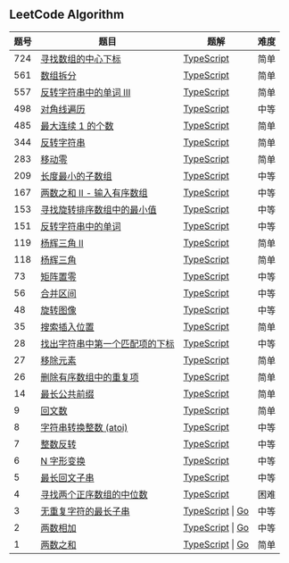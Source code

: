 ## LeetCode Algorithm

| 题号 | 题目 | 题解 | 难度 |
| ---- | ---- | ---- | ---- |
| 724 | [寻找数组的中心下标](https://leetcode.cn/problems/find-pivot-index/description/) | [TypeScript](./algorithms/typescript/724.寻找数组的中心下标.ts) | 简单 |
| 561 | [数组拆分](https://leetcode.cn/problems/array-partition/description/) | [TypeScript](./algorithms/typescript/561.数组拆分.ts) | 简单 |
| 557 | [反转字符串中的单词 III](https://leetcode.cn/problems/reverse-words-in-a-string-iii/description/) | [TypeScript](./algorithms/typescript/557.反转字符串中的单词-iii.ts) | 简单 |
| 498 | [对角线遍历](https://leetcode.cn/problems/diagonal-traverse/description/) | [TypeScript](./algorithms/typescript/498.对角线遍历.ts) | 中等 |
| 485 | [最大连续 1 的个数](https://leetcode.cn/problems/max-consecutive-ones/description/) | [TypeScript](./algorithms/typescript/485.最大连续-1-的个数.ts) | 简单 |
| 344 | [反转字符串](https://leetcode.cn/problems/reverse-string/description/) | [TypeScript](./algorithms/typescript/344.反转字符串.ts) | 简单 |
| 283 | [移动零](https://leetcode.cn/problems/move-zeroes/description/) | [TypeScript](./algorithms/typescript/283.移动零.ts) | 简单 |
| 209 | [长度最小的子数组](https://leetcode.cn/problems/minimum-size-subarray-sum/description/) | [TypeScript](./algorithms/typescript/209.长度最小的子数组.ts) | 中等 |
| 167 | [两数之和 II - 输入有序数组](https://leetcode.cn/problems/two-sum-ii-input-array-is-sorted/description/) | [TypeScript](./algorithms/typescript/167.两数之和-ii-输入有序数组.ts) | 中等 |
| 153 | [寻找旋转排序数组中的最小值](https://leetcode.cn/problems/find-minimum-in-rotated-sorted-array/description/) | [TypeScript](./algorithms/typescript/153.寻找旋转排序数组中的最小值.ts) | 中等 |
| 151 | [反转字符串中的单词](https://leetcode.cn/problems/reverse-words-in-a-string/description/) | [TypeScript](./algorithms/typescript/151.反转字符串中的单词.ts) | 中等 |
| 119 | [杨辉三角 II](https://leetcode.cn/problems/pascals-triangle-ii/description/) | [TypeScript](./algorithms/typescript/119.杨辉三角-ii.ts) | 简单 |
| 118 | [杨辉三角](https://leetcode.cn/problems/pascals-triangle/description/) | [TypeScript](./algorithms/typescript/118.杨辉三角.ts) | 简单 |
| 73 | [矩阵置零](https://leetcode.cn/problems/set-matrix-zeroes/description/) | [TypeScript](./algorithms/typescript/73.矩阵置零.ts) | 中等 |
| 56 | [合并区间](https://leetcode.cn/problems/merge-intervals/description/) | [TypeScript](./algorithms/typescript/56.合并区间.ts) | 中等 |
| 48 | [旋转图像](https://leetcode.cn/problems/rotate-image/description/) | [TypeScript](./algorithms/typescript/48.旋转图像.ts) | 中等 |
| 35 | [搜索插入位置](https://leetcode.cn/problems/search-insert-position/description/) | [TypeScript](./algorithms/typescript/35.搜索插入位置.ts) | 简单 |
| 28 | [找出字符串中第一个匹配项的下标](https://leetcode.cn/problems/find-the-index-of-the-first-occurrence-in-a-string/description/) | [TypeScript](./algorithms/typescript/28.找出字符串中第一个匹配项的下标.ts) | 中等 |
| 27 | [移除元素](https://leetcode.cn/problems/remove-element/description/) | [TypeScript](./algorithms/typescript/27.移除元素.ts) | 简单 |
| 26 | [删除有序数组中的重复项](https://leetcode.cn/problems/remove-duplicates-from-sorted-array/description/) | [TypeScript](./algorithms/typescript/26.删除有序数组中的重复项.ts) | 简单 |
| 14 | [最长公共前缀](https://leetcode.cn/problems/longest-common-prefix/description/) | [TypeScript](./algorithms/typescript/14.最长公共前缀.ts) | 简单 |
| 9 | [回文数](https://leetcode.cn/problems/palindrome-number/description/) | [TypeScript](./algorithms/typescript/9.回文数.ts) | 简单 |
| 8 | [字符串转换整数 (atoi)](https://leetcode.cn/problems/string-to-integer-atoi/description/) | [TypeScript](./algorithms/typescript/8.字符串转换整数-atoi.ts) | 中等 |
| 7 | [整数反转](https://leetcode.cn/problems/reverse-integer/description/) | [TypeScript](./algorithms/typescript/7.整数反转.ts) | 中等 |
| 6 | [N 字形变换](https://leetcode.cn/problems/zigzag-conversion/description/) | [TypeScript](./algorithms/typescript/6.n-字形变换.ts) | 中等 |
| 5 | [最长回文子串](https://leetcode.cn/problems/longest-palindromic-substring/description/) | [TypeScript](./algorithms/typescript/5.最长回文子串.ts) | 中等 |
| 4 | [寻找两个正序数组的中位数](https://leetcode.cn/problems/median-of-two-sorted-arrays/description/) | [TypeScript](./algorithms/typescript/4.寻找两个正序数组的中位数.ts) | 困难 |
| 3 | [无重复字符的最长子串](https://leetcode.cn/problems/longest-substring-without-repeating-characters/description/) | [TypeScript](./algorithms/typescript/3.无重复字符的最长子串.ts) \| [Go](./algorithms/golang/3.无重复字符的最长子串.go) | 中等 |
| 2 | [两数相加](https://leetcode.cn/problems/add-two-numbers/description/) | [TypeScript](./algorithms/typescript/2.两数相加.ts) \| [Go](./algorithms/golang/2.两数相加.go) | 中等 |
| 1 | [两数之和](https://leetcode.cn/problems/two-sum/description/) | [TypeScript](./algorithms/typescript/1.两数之和.ts) \| [Go](./algorithms/golang/1.两数之和.go) | 简单 |
